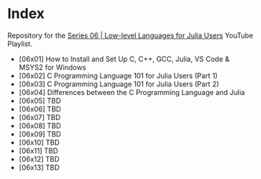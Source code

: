 # Index

Repository for the [Series 06 | Low-level Languages for Julia Users](https://youtu.be/R9sdkJNmRFM?list=PLhQ2JMBcfAshxbsVbBDY6pj3K41XzdJDy) YouTube Playlist.

* [06x01] How to Install and Set Up C, C++, GCC, Julia, VS Code & MSYS2 for Windows
* [06x02] C Programming Language 101 for Julia Users (Part 1)
* [06x03] C Programming Language 101 for Julia Users (Part 2)
* [06x04] Differences between the C Programming Language and Julia
* [06x05] TBD
* [06x06] TBD
* [06x07] TBD
* [06x08] TBD
* [06x09] TBD
* [06x10] TBD
* [06x11] TBD
* [06x12] TBD
* [06x13] TBD
